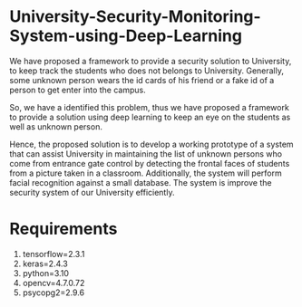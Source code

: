 # University-Security-Monitoring-System-using-Deep-Learning

We have proposed a framework to provide a security solution to University, to keep track the students who does not belongs to University. Generally, some unknown person wears the id cards of his friend or a fake id of a person to get enter into the campus. 

So, we have a identified this problem, thus we have proposed a framework to provide a solution using deep learning to keep an eye on the students as well as unknown person. 

Hence, the proposed solution is to develop a working prototype of a system that can assist University in maintaining the list of unknown persons who come from entrance gate control by detecting the frontal faces of students from a picture taken in a classroom. Additionally, the system will perform facial recognition against a small database. The system is improve the security system of our University efficiently.

# Requirements 
1. tensorflow=2.3.1
2. keras=2.4.3
3. python=3.10
4. opencv=4.7.0.72
5. psycopg2=2.9.6
